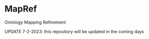 # MapRef
Ontology Mapping Refinement

UPDATE 7-2-2023: this repository will be updated in the coming days

